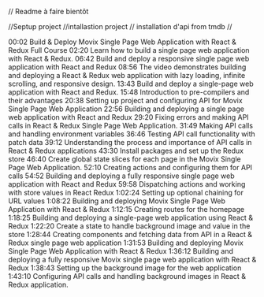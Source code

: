 // Readme à faire bientôt

//Septup project 
//intallastion project
// installation d'api from tmdb
// 

00:02 Build & Deploy Movix Single Page Web Application with React & Redux Full Course
02:20 Learn how to build a single page web application with React & Redux.
06:42 Build and deploy a responsive single page web application with React and Redux
08:56 The video demonstrates building and deploying a React & Redux web application with lazy loading, infinite scrolling, and responsive design.
13:43 Build and deploy a single-page web application with React and Redux.
15:48 Introduction to pre-compilers and their advantages
20:38 Setting up project and configuring API for Movix Single Page Web Application
22:56 Building and deploying a single page web application with React and Redux
29:20 Fixing errors and making API calls in React & Redux Single Page Web Application.
31:49 Making API calls and handling environment variables
36:46 Testing API call functionality with patch data
39:12 Understanding the process and importance of API calls in React & Redux applications
43:30 Install packages and set up the Redux store
46:40 Create global state slices for each page in the Movix Single Page Web Application.
52:10 Creating actions and configuring them for API calls
54:52 Building and deploying a fully responsive single page web application with React and Redux
59:58 Dispatching actions and working with store values in React Redux
1:02:24 Setting up optional chaining for URL values
1:08:22 Building and deploying Movix Single Page Web Application with React & Redux
1:12:15 Creating routes for the homepage
1:18:25 Building and deploying a single-page web application using React & Redux
1:22:20 Create a state to handle background image and value in the store
1:28:44 Creating components and fetching data from API in a React & Redux single page web application
1:31:53 Building and deploying Movix Single Page Web Application with React & Redux
1:36:12 Building and deploying a fully responsive Movix single page web application with React & Redux
1:38:43 Setting up the background image for the web application
1:43:10 Configuring API calls and handling background images in React & Redux application.

